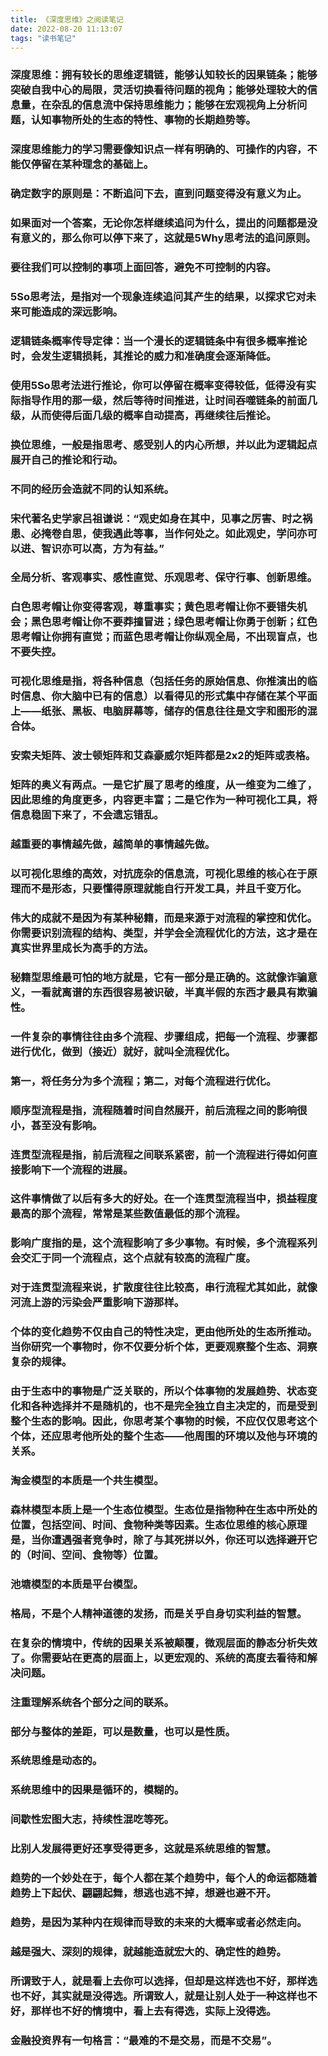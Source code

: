 ```yaml
---
title: 《深度思维》之阅读笔记
date: 2022-08-20 11:13:07
tags: "读书笔记"
---
```


### 深度思维：拥有较长的思维逻辑链，能够认知较长的因果链条；能够突破自我中心的局限，灵活切换看待问题的视角；能够处理较大的信息量，在杂乱的信息流中保持思维能力；能够在宏观视角上分析问题，认知事物所处的生态的特性、事物的长期趋势等。
<!--more-->

### 深度思维能力的学习需要像知识点一样有明确的、可操作的内容，不能仅停留在某种理念的基础上。

### 确定数字的原则是：不断追问下去，直到问题变得没有意义为止。

### 如果面对一个答案，无论你怎样继续追问为什么，提出的问题都是没有意义的，那么你可以停下来了，这就是5Why思考法的追问原则。

### 要往我们可以控制的事项上面回答，避免不可控制的内容。

### 5So思考法，是指对一个现象连续追问其产生的结果，以探求它对未来可能造成的深远影响。

### 逻辑链条概率传导定律：当一个漫长的逻辑链条中有很多概率推论时，会发生逻辑损耗，其推论的威力和准确度会逐渐降低。

### 使用5So思考法进行推论，你可以停留在概率变得较低，低得没有实际指导作用的那一级，然后等待时间推进，让时间吞噬链条的前面几级，从而使得后面几级的概率自动提高，再继续往后推论。

### 换位思维，一般是指思考、感受别人的内心所想，并以此为逻辑起点展开自己的推论和行动。

### 不同的经历会造就不同的认知系统。

### 宋代著名史学家吕祖谦说：“观史如身在其中，见事之厉害、时之祸患、必掩卷自思，使我遇此等事，当作何处之。如此观史，学问亦可以进、智识亦可以高，方为有益。”

### 全局分析、客观事实、感性直觉、乐观思考、保守行事、创新思维。

### 白色思考帽让你变得客观，尊重事实；黄色思考帽让你不要错失机会；黑色思考帽让你不要莽撞冒进；绿色思考帽让你勇于创新；红色思考帽让你拥有直觉；而蓝色思考帽让你纵观全局，不出现盲点，也不要失控。


### 可视化思维是指，将各种信息（包括任务的原始信息、你推演出的临时信息、你大脑中已有的信息）以看得见的形式集中存储在某个平面上——纸张、黑板、电脑屏幕等，储存的信息往往是文字和图形的混合体。

### 安索夫矩阵、波士顿矩阵和艾森豪威尔矩阵都是2x2的矩阵或表格。

### 矩阵的奥义有两点。一是它扩展了思考的维度，从一维变为二维了，因此思维的角度更多，内容更丰富；二是它作为一种可视化工具，将信息稳固下来了，不会遗忘错乱。

### 越重要的事情越先做，越简单的事情越先做。

### 以可视化思维的高效，对抗庞杂的信息流，可视化思维的核心在于原理而不是形态，只要懂得原理就能自行开发工具，并且千变万化。

### 伟大的成就不是因为有某种秘籍，而是来源于对流程的掌控和优化。你需要识别流程的结构、类型，并学会全流程优化的方法，这才是在真实世界里成长为高手的方法。

### 秘籍型思维最可怕的地方就是，它有一部分是正确的。这就像诈骗意义，一看就离谱的东西很容易被识破，半真半假的东西才最具有欺骗性。

### 一件复杂的事情往往由多个流程、步骤组成，把每一个流程、步骤都进行优化，做到（接近）就好，就叫全流程优化。

### 第一，将任务分为多个流程；第二，对每个流程进行优化。

### 顺序型流程是指，流程随着时间自然展开，前后流程之间的影响很小，甚至没有影响。

### 连贯型流程是指，前后流程之间联系紧密，前一个流程进行得如何直接影响下一个流程的进展。

### 这件事情做了以后有多大的好处。在一个连贯型流程当中，损益程度最高的那个流程，常常是某些数值最低的那个流程。

### 影响广度指的是，这个流程影响了多少事物。有时候，多个流程系列会交汇于同一个流程点，这个点就有较高的流程广度。

### 对于连贯型流程来说，扩散度往往比较高，串行流程尤其如此，就像河流上游的污染会严重影响下游那样。

### 个体的变化趋势不仅由自己的特性决定，更由他所处的生态所推动。当你研究一个事物时，你不仅要分析个体，更要观察整个生态、洞察复杂的规律。

### 由于生态中的事物是广泛关联的，所以个体事物的发展趋势、状态变化和各种选择并不是随机的，也不是完全独立自主决定的，而是受到整个生态的影响。因此，你思考某个事物的时候，不应仅仅思考这个个体，还应思考他所处的整个生态——他周围的环境以及他与环境的关系。

### 淘金模型的本质是一个共生模型。

### 森林模型本质上是一个生态位模型。生态位是指物种在生态中所处的位置，包括空间、时间、食物种类等因素。生态位思维的核心原理是，当你遭遇强者竞争时，除了与其死拼以外，你还可以选择避开它的（时间、空间、食物等）位置。

### 池塘模型的本质是平台模型。

### 格局，不是个人精神道德的发扬，而是关乎自身切实利益的智慧。

### 在复杂的情境中，传统的因果关系被颠覆，微观层面的静态分析失效了。你需要站在更高的层面上，以更宏观的、系统的高度去看待和解决问题。

### 注重理解系统各个部分之间的联系。

### 部分与整体的差距，可以是数量，也可以是性质。

### 系统思维是动态的。

### 系统思维中的因果是循环的，模糊的。

### 间歇性宏图大志，持续性混吃等死。

### 比别人发展得更好还享受得更多，这就是系统思维的智慧。

### 趋势的一个妙处在于，每个人都在某个趋势中，每个人的命运都随着趋势上下起伏、翩翩起舞，想逃也逃不掉，想避也避不开。

### 趋势，是因为某种内在规律而导致的未来的大概率或者必然走向。

### 越是强大、深刻的规律，就越能造就宏大的、确定性的趋势。

### 所谓致于人，就是看上去你可以选择，但却是这样选也不好，那样选也不好，其实就是没得选。所谓致人，就是让别人处于一种这样也不好，那样也不好的情境中，看上去有得选，实际上没得选。

### 金融投资界有一句格言：“最难的不是交易，而是不交易”。